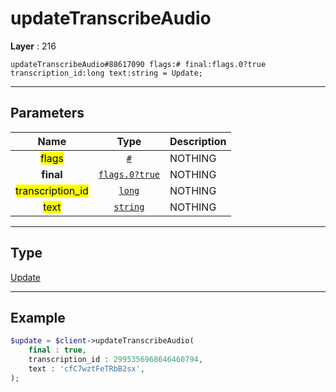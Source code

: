 # updateTranscribeAudio

**Layer** : 216

```tl
updateTranscribeAudio#88617090 flags:# final:flags.0?true transcription_id:long text:string = Update;
```

---

## Parameters

| Name | Type | Description |
| :---: | :---: | :--- |
| <mark>flags</mark> | [`#`](type/#) | NOTHING |
| **final** | [`flags.0?true`](type/true) | NOTHING |
| <mark>transcription_id</mark> | [`long`](type/long) | NOTHING |
| <mark>text</mark> | [`string`](type/string) | NOTHING |

---

## Type

[Update](type/Update)

---

## Example

```php
$update = $client->updateTranscribeAudio(
	final : true,
	transcription_id : 2995356968646460794,
	text : 'cfC7wztFeTRbB2sx',
);
```